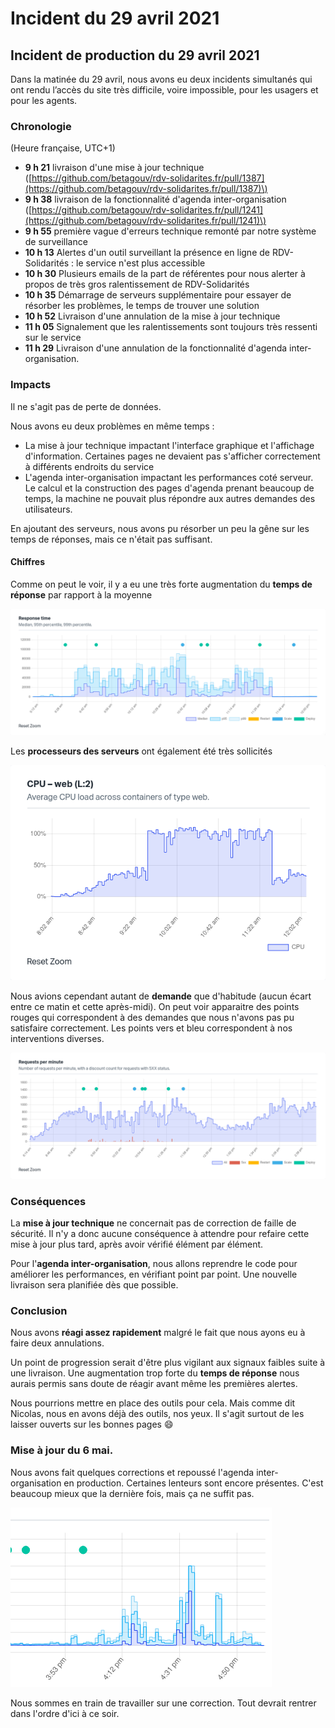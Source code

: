 # Incident du 29 avril 2021

## Incident de production du 29 avril 2021

Dans la matinée du 29 avril, nous avons eu deux incidents simultanés qui ont rendu l’accès du site très difficile, voire impossible, pour les usagers et pour les agents.

### Chronologie

\(Heure française, UTC+1\)

* **9 h 21** livraison d'une mise à jour technique \([https://github.com/betagouv/rdv-solidarites.fr/pull/1387](https://github.com/betagouv/rdv-solidarites.fr/pull/1387)\)
* **9 h 38** livraison de la fonctionnalité d'agenda inter-organisation \([https://github.com/betagouv/rdv-solidarites.fr/pull/1241](https://github.com/betagouv/rdv-solidarites.fr/pull/1241)\)
* **9 h 55** première vague d'erreurs technique remonté par notre système de surveillance
* **10 h 13** Alertes d'un outil surveillant la présence en ligne de RDV-Solidarités : le service n'est plus accessible
* **10 h 30** Plusieurs emails de la part de référentes pour nous alerter à propos de très gros ralentissement de RDV-Solidarités
* **10 h 35** Démarrage de serveurs supplémentaire pour essayer de résorber les problèmes, le temps de trouver une solution
* **10 h 52** Livraison d'une annulation de la mise à jour technique
* **11 h 05** Signalement que les ralentissements sont toujours très ressenti sur le service
* **11 h 29** Livraison d'une annulation de la fonctionnalité d'agenda inter-organisation.

### Impacts

Il ne s'agit pas de perte de données.

Nous avons eu deux problèmes en même temps :

* La mise à jour technique impactant l'interface graphique et l'affichage d'information. Certaines pages ne devaient pas s'afficher correctement à différents endroits du service
* L'agenda inter-organisation impactant les performances coté serveur. Le calcul et la construction des pages d'agenda prenant beaucoup de temps, la machine ne pouvait plus répondre aux autres demandes des utilisateurs.

En ajoutant des serveurs, nous avons pu résorber un peu la gêne sur les temps de réponses, mais ce n'était pas suffisant.

#### Chiffres

Comme on peut le voir, il y a eu une très forte augmentation du **temps de réponse** par rapport à la moyenne

![](../../../.gitbook/assets/dae92eae8a9e16e76957686e3dd84d050ebd92e6.png)

Les **processeurs des serveurs** ont également été très sollicités

![](../../../.gitbook/assets/a3e18fc7c7373fda7027bbed5355d1cc1473c502.png)

Nous avions cependant autant de **demande** que d'habitude \(aucun écart entre ce matin et cette après-midi\). On peut voir apparaitre des points rouges qui correspondent à des demandes que nous n'avons pas pu satisfaire correctement. Les points vers et bleu correspondent à nos interventions diverses.

![](../../../.gitbook/assets/ec24a09ab646509eb707e33d2d23fc1017ee9d23.png)

### Conséquences

La **mise à jour technique** ne concernait pas de correction de faille de sécurité. Il n'y a donc aucune conséquence à attendre pour refaire cette mise à jour plus tard, après avoir vérifié élément par élément.

Pour l'**agenda inter-organisation**, nous allons reprendre le code pour améliorer les performances, en vérifiant point par point. Une nouvelle livraison sera planifiée dès que possible.

### Conclusion

Nous avons **réagi assez rapidement** malgré le fait que nous ayons eu à faire deux annulations.

Un point de progression serait d'être plus vigilant aux signaux faibles suite à une livraison. Une augmentation trop forte du **temps de réponse** nous aurais permis sans doute de réagir avant même les premières alertes.

Nous pourrions mettre en place des outils pour cela. Mais comme dit Nicolas, nous en avons déjà des outils, nos yeux. Il s'agit surtout de les laisser ouverts sur les bonnes pages :smile:

### Mise à jour du 6 mai.

Nous avons fait quelques corrections et repoussé l'agenda inter-organisation en production. Certaines lenteurs sont encore présentes. C'est beaucoup mieux que la dernière fois, mais ça ne suffit pas.

![](../../../.gitbook/assets/8e1b4ba0684b2d5983d8b522ed5c7b041eb2735f.png)

Nous sommes en train de travailler sur une correction. Tout devrait rentrer dans l'ordre d'ici à ce soir.

